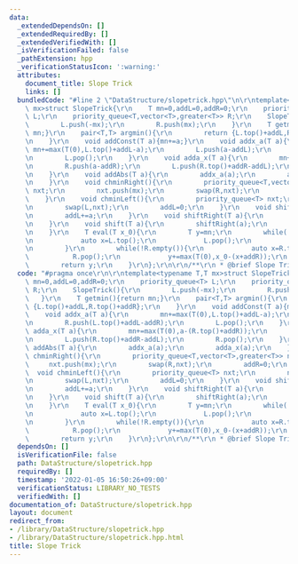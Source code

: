 ```yaml
---
data:
  _extendedDependsOn: []
  _extendedRequiredBy: []
  _extendedVerifiedWith: []
  _isVerificationFailed: false
  _pathExtension: hpp
  _verificationStatusIcon: ':warning:'
  attributes:
    document_title: Slope Trick
    links: []
  bundledCode: "#line 2 \"DataStructure/slopetrick.hpp\"\n\r\ntemplate<typename T,T\
    \ mx>struct SlopeTrick{\r\n    T mn=0,addL=0,addR=0;\r\n    priority_queue<T>\
    \ L;\r\n    priority_queue<T,vector<T>,greater<T>> R;\r\n    SlopeTrick(){\r\n\
    \        L.push(-mx);\r\n        R.push(mx);\r\n    }\r\n    T getmin(){return\
    \ mn;}\r\n    pair<T,T> argmin(){\r\n        return {L.top()+addL,R.top()+addR};\r\
    \n    }\r\n    void addConst(T a){mn+=a;}\r\n    void addx_a(T a){\r\n       \
    \ mn+=max(T(0),L.top()+addL-a);\r\n        L.push(a-addL);\r\n        R.push(L.top()+addL-addR);\r\
    \n        L.pop();\r\n    }\r\n    void adda_x(T a){\r\n        mn+=max(T(0),a-(R.top()+addR));\r\
    \n        R.push(a-addR);\r\n        L.push(R.top()+addR-addL);\r\n        R.pop();\r\
    \n    }\r\n    void addAbs(T a){\r\n        addx_a(a);\r\n        adda_x(a);\r\
    \n    }\r\n    void chminRight(){\r\n        priority_queue<T,vector<T>,greater<T>>\
    \ nxt;\r\n        nxt.push(mx);\r\n        swap(R,nxt);\r\n        addR=0;\r\n\
    \    }\r\n    void chminLeft(){\r\n        priority_queue<T> nxt;\r\n        nxt.push(-mx);\r\
    \n        swap(L,nxt);\r\n        addL=0;\r\n    }\r\n    void shiftLeft(T a){\r\
    \n        addL+=a;\r\n    }\r\n    void shiftRight(T a){\r\n        addR+=a;\r\
    \n    }\r\n    void shift(T a){\r\n        shiftRight(a);\r\n        shiftLeft(a);\r\
    \n    }\r\n    T eval(T x_0){\r\n        T y=mn;\r\n        while(!L.empty()){\r\
    \n            auto x=L.top();\r\n            L.pop();\r\n            y+=max(T(0),(x+addL)-x_0);\r\
    \n        }\r\n        while(!R.empty()){\r\n            auto x=R.top();\r\n \
    \           R.pop();\r\n            y+=max(T(0),x_0-(x+addR));\r\n        }\r\n\
    \        return y;\r\n    }\r\n};\r\n\r\n/**\r\n * @brief Slope Trick\r\n */\n"
  code: "#pragma once\r\n\r\ntemplate<typename T,T mx>struct SlopeTrick{\r\n    T\
    \ mn=0,addL=0,addR=0;\r\n    priority_queue<T> L;\r\n    priority_queue<T,vector<T>,greater<T>>\
    \ R;\r\n    SlopeTrick(){\r\n        L.push(-mx);\r\n        R.push(mx);\r\n \
    \   }\r\n    T getmin(){return mn;}\r\n    pair<T,T> argmin(){\r\n        return\
    \ {L.top()+addL,R.top()+addR};\r\n    }\r\n    void addConst(T a){mn+=a;}\r\n\
    \    void addx_a(T a){\r\n        mn+=max(T(0),L.top()+addL-a);\r\n        L.push(a-addL);\r\
    \n        R.push(L.top()+addL-addR);\r\n        L.pop();\r\n    }\r\n    void\
    \ adda_x(T a){\r\n        mn+=max(T(0),a-(R.top()+addR));\r\n        R.push(a-addR);\r\
    \n        L.push(R.top()+addR-addL);\r\n        R.pop();\r\n    }\r\n    void\
    \ addAbs(T a){\r\n        addx_a(a);\r\n        adda_x(a);\r\n    }\r\n    void\
    \ chminRight(){\r\n        priority_queue<T,vector<T>,greater<T>> nxt;\r\n   \
    \     nxt.push(mx);\r\n        swap(R,nxt);\r\n        addR=0;\r\n    }\r\n  \
    \  void chminLeft(){\r\n        priority_queue<T> nxt;\r\n        nxt.push(-mx);\r\
    \n        swap(L,nxt);\r\n        addL=0;\r\n    }\r\n    void shiftLeft(T a){\r\
    \n        addL+=a;\r\n    }\r\n    void shiftRight(T a){\r\n        addR+=a;\r\
    \n    }\r\n    void shift(T a){\r\n        shiftRight(a);\r\n        shiftLeft(a);\r\
    \n    }\r\n    T eval(T x_0){\r\n        T y=mn;\r\n        while(!L.empty()){\r\
    \n            auto x=L.top();\r\n            L.pop();\r\n            y+=max(T(0),(x+addL)-x_0);\r\
    \n        }\r\n        while(!R.empty()){\r\n            auto x=R.top();\r\n \
    \           R.pop();\r\n            y+=max(T(0),x_0-(x+addR));\r\n        }\r\n\
    \        return y;\r\n    }\r\n};\r\n\r\n/**\r\n * @brief Slope Trick\r\n */"
  dependsOn: []
  isVerificationFile: false
  path: DataStructure/slopetrick.hpp
  requiredBy: []
  timestamp: '2022-01-05 16:50:26+09:00'
  verificationStatus: LIBRARY_NO_TESTS
  verifiedWith: []
documentation_of: DataStructure/slopetrick.hpp
layout: document
redirect_from:
- /library/DataStructure/slopetrick.hpp
- /library/DataStructure/slopetrick.hpp.html
title: Slope Trick
---
```

